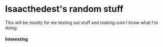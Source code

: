 # Isaacthedest's random stuff

This will be mostly for me testing out stuff and making sure I know what I'm doing

#### Interesting
